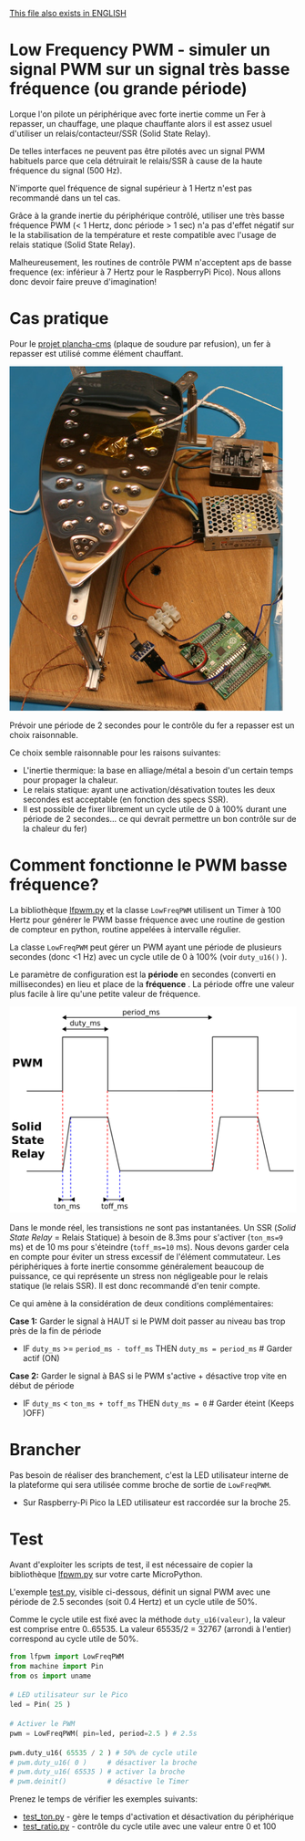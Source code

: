 [This file also exists in ENGLISH](lfpwm_readme_ENG.md)

# Low Frequency PWM - simuler un signal PWM sur un signal très basse fréquence (ou grande période)

Lorque l'on pilote un périphérique avec forte inertie comme un Fer à repasser, un chauffage, une plaque chauffante alors il est assez usuel d'utiliser un relais/contacteur/SSR (Solid State Relay).

De telles interfaces ne peuvent pas être pilotés avec un signal PWM habituels parce que cela détruirait le relais/SSR à cause de la haute fréquence du signal (500 Hz).

N'importe quel fréquence de signal supérieur à 1 Hertz n'est pas recommandé dans un tel cas.

Grâce à la grande inertie du périphérique contrôlé, utiliser une très basse fréquence PWM (< 1 Hertz, donc période > 1 sec) n'a pas d'effet négatif sur le la stabilisation de la température et reste compatible avec l'usage de relais statique (Solid State Relay).

Malheureusement, les routines de contrôle PWM n'acceptent aps de basse frequence (ex: inférieur à 7 Hertz pour le RaspberryPi Pico). Nous allons donc devoir faire preuve d'imagination!

# Cas pratique

Pour le [projet plancha-cms](https://arduino103.blogspot.com/search?q=plancha) (plaque de soudure par refusion), un fer à repasser est utilisé comme élément chauffant.

![Plancha CMS](docs/lfpwm/_static/usecase.jpg)

Prévoir une période de 2 secondes pour le contrôle du fer a repasser est un choix raisonnable.

Ce choix semble raisonnable pour les raisons suivantes:
* L'inertie thermique: la base en alliage/métal a besoin d'un certain temps pour propager la chaleur.
* Le relais statique: ayant une activation/désativation toutes les deux secondes est acceptable (en fonction des specs SSR).
* Il est possible de fixer librement un cycle utile de 0 à 100% durant une période de 2 secondes... ce qui devrait permettre un bon contrôle sur de la chaleur du fer)

# Comment fonctionne le PWM basse fréquence?

La bibliothèque [lfpwm.py](lib/lfpwm.py) et la classe `LowFreqPWM` utilisent un Timer à 100 Hertz pour générer le PWM basse fréquence avec une routine de gestion de compteur en python, routine appelées à intervalle régulier.

La classe `LowFreqPWM` peut gérer un PWM ayant une période de plusieurs secondes (donc <1 Hz) avec un cycle utile de 0 à 100% (voir `duty_u16()` ).

Le paramètre de configuration est la __période__ en secondes (converti en millisecondes) en lieu et place de la __fréquence__ . La période offre une valeur plus facile à lire qu'une petite valeur de fréquence.

![PWM vs SSR](docs/lfpwm/_static/pwm-vs-ssr.png)

Dans le monde réel, les transistions ne sont pas instantanées. Un SSR (_Solid State Relay_ = Relais Statique) à besoin de 8.3ms pour s'activer (`ton_ms=9` ms) et de 10 ms pour s'éteindre (`toff_ms=10` ms). Nous devons garder cela en compte pour éviter un stress excessif de l'élément commutateur. Les périphériques à forte inertie consomme généralement beaucoup de puissance, ce qui représente un stress non négligeable pour le relais statique (le relais SSR). Il est donc recommandé d'en tenir compte.

Ce qui amène à la considération de deux conditions complémentaires:

__Case 1:__ Garder le signal à HAUT si le PWM doit passer au niveau bas trop près de la fin de période
* IF `duty_ms` >= `period_ms - toff_ms` THEN `duty_ms = period_ms` # Garder actif (ON)

__Case 2:__ Garder le signal à BAS si le PWM s'active + désactive trop vite en début de période
* IF `duty_ms` < `ton_ms + toff_ms` THEN `duty_ms = 0` # Garder éteint (Keeps )OFF)

# Brancher
Pas besoin de réaliser des branchement, c'est la LED utilisateur interne de la plateforme qui sera utilisée comme broche de sortie de `LowFreqPWM`.

* Sur Raspberry-Pi Pico la LED utilisateur est raccordée sur la broche 25.

# Test

Avant d'exploiter les scripts de test, il est nécessaire de copier la bibliothèque [lfpwm.py](lib/lfpwm.py) sur votre carte MicroPython.

L'exemple [test.py](examples/lfpwm/test.py), visible ci-dessous, définit un signal PWM avec une période de 2.5 secondes (soit 0.4 Hertz) et un cycle utile de 50%.

Comme le cycle utile est fixé avec la méthode `duty_u16(valeur)`, la valeur est comprise entre 0..65535. La valeur 65535/2 = 32767 (arrondi à l'entier) correspond au cycle utile de 50%.

``` python
from lfpwm import LowFreqPWM
from machine import Pin
from os import uname

# LED utilisateur sur le Pico
led = Pin( 25 )

# Activer le PWM
pwm = LowFreqPWM( pin=led, period=2.5 ) # 2.5s

pwm.duty_u16( 65535 / 2 ) # 50% de cycle utile
# pwm.duty_u16( 0 )     # désactiver la broche
# pwm.duty_u16( 65535 ) # activer la broche
# pwm.deinit()          # désactive le Timer
```

Prenez le temps de vérifier les exemples suivants:
* [test_ton.py](examples/lfpwm/test_ton.py) - gère le temps d'activation et désactivation du périphérique
* [test_ratio.py](examples/lfpwm/test_ratio.py) - contrôle du cycle utile avec une valeur entre 0 et 100

